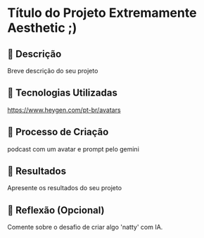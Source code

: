 # Título do Projeto Extremamente Aesthetic ;)

## 📒 Descrição
Breve descrição do seu projeto

## 🤖 Tecnologias Utilizadas
https://www.heygen.com/pt-br/avatars

## 🧐 Processo de Criação
podcast com um avatar e prompt pelo gemini

## 🚀 Resultados
Apresente os resultados do seu projeto

## 💭 Reflexão (Opcional)
Comente sobre o desafio de criar algo 'natty' com IA.
